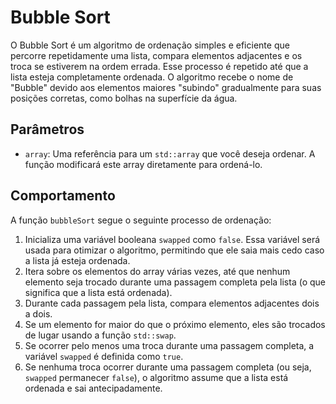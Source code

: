 # Bubble Sort

O Bubble Sort é um algoritmo de ordenação simples e eficiente que percorre repetidamente uma lista, compara elementos adjacentes e os troca se estiverem na ordem errada. Esse processo é repetido até que a lista esteja completamente ordenada. O algoritmo recebe o nome de "Bubble" devido aos elementos maiores "subindo" gradualmente para suas posições corretas, como bolhas na superfície da água.

## Parâmetros

- `array`: Uma referência para um `std::array` que você deseja ordenar. A função modificará este array diretamente para ordená-lo.

## Comportamento

A função `bubbleSort` segue o seguinte processo de ordenação:

1. Inicializa uma variável booleana `swapped` como `false`. Essa variável será usada para otimizar o algoritmo, permitindo que ele saia mais cedo caso a lista já esteja ordenada.
2. Itera sobre os elementos do array várias vezes, até que nenhum elemento seja trocado durante uma passagem completa pela lista (o que significa que a lista está ordenada).
3. Durante cada passagem pela lista, compara elementos adjacentes dois a dois.
4. Se um elemento for maior do que o próximo elemento, eles são trocados de lugar usando a função `std::swap`.
5. Se ocorrer pelo menos uma troca durante uma passagem completa, a variável `swapped` é definida como `true`.
6. Se nenhuma troca ocorrer durante uma passagem completa (ou seja, `swapped` permanecer `false`), o algoritmo assume que a lista está ordenada e sai antecipadamente.
